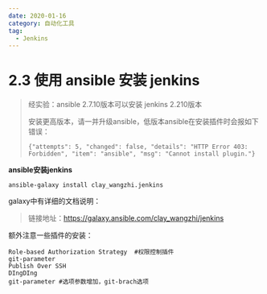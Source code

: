 ```yaml
---
date: 2020-01-16
category: 自动化工具
tag:
  - Jenkins
---
```


# 2.3 使用 ansible 安装 jenkins

> 经实验：ansible 2.7.10版本可以安装 jenkins 2.210版本
>
> 安装更高版本，请一并升级ansible，低版本ansible在安装插件时会报如下错误：
>
> ```
> {"attempts": 5, "changed": false, "details": "HTTP Error 403: Forbidden", "item": "ansible", "msg": "Cannot install plugin."}
> ```

**ansible安装jenkins**

```shell
ansible-galaxy install clay_wangzhi.jenkins
```

galaxy中有详细的文档说明：

> 链接地址：https://galaxy.ansible.com/clay_wangzhi/jenkins

额外注意一些插件的安装：

```
Role-based Authorization Strategy  #权限控制插件
git-parameter
Publish Over SSH
DIngDIng
git-parameter #选项参数增加，git-brach选项
```
